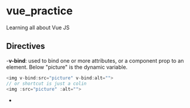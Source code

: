 # vue_practice

Learning all about Vue JS

## Directives

-**v-bind**: used to bind one or more attributes, or a component prop to an element. Below "picture" is the dynamic variable.

```javascript
<img v-bind:src="picture" v-bind:alt="">
// or shortcut is just a colin
<img :src="picture" :alt="">
```

-
